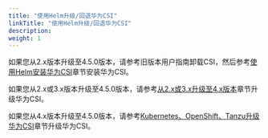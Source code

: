 ```yaml
---
title: "使用Helm升级/回退华为CSI"
linkTitle: "使用Helm升级/回退华为CSI"
description: 
weight: 1
---
```


如果您从2.x版本升级至4.5.0版本，请参考旧版本用户指南卸载CSI，然后参考[使用Helm安装华为CSI](/docs/安装部署/安装华为CSI/使用Helm安装华为CSI)章节安装华为CSI。

如果您从2.x或3.x版本升级至4.5.0版本，请参考[从2.x或3.x升级至4.x版本](/docs/安装部署/升级-回退华为CSI/使用Helm升级-回退华为CSI/升级华为CSI/从2-x或3-x升级至4-x版本)章节升级华为CSI。

如果您从4.x版本升级至4.5.0版本，请参考[Kubernetes、OpenShift、Tanzu升级华为CSI](/docs/安装部署/升级-回退华为CSI/使用Helm升级-回退华为CSI/升级华为CSI/Kubernetes-OpenShift-Tanzu升级华为CSI)章节升级华为CSI。




